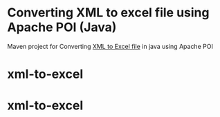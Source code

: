 # Converting XML to excel file using Apache POI (Java)
Maven project for Converting [XML to Excel file](http://blog.jbaysolutions.com/2015/10/16/reading-and-converting-xml-files-to-excel) in java using Apache POI

# xml-to-excel
# xml-to-excel
